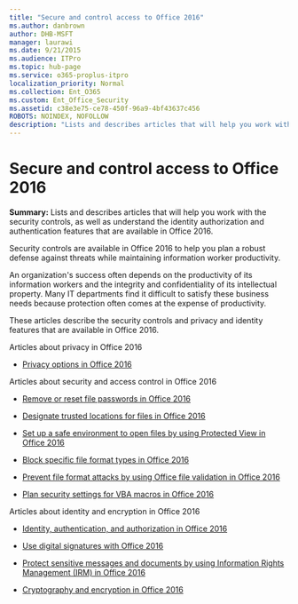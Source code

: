 ```yaml
---
title: "Secure and control access to Office 2016"
ms.author: danbrown
author: DHB-MSFT
manager: laurawi
ms.date: 9/21/2015
ms.audience: ITPro
ms.topic: hub-page
ms.service: o365-proplus-itpro
localization_priority: Normal
ms.collection: Ent_O365
ms.custom: Ent_Office_Security
ms.assetid: c38e3e75-ce78-450f-96a9-4bf43637c456
ROBOTS: NOINDEX, NOFOLLOW
description: "Lists and describes articles that will help you work with the security controls, as well as understand the identity authorization and authentication features that are available in Office."
---
```


# Secure and control access to Office 2016

 **Summary:** Lists and describes articles that will help you work with the security controls, as well as understand the identity authorization and authentication features that are available in Office 2016. 
  
  
Security controls are available in Office 2016 to help you plan a robust defense against threats while maintaining information worker productivity.
  
An organization's success often depends on the productivity of its information workers and the integrity and confidentiality of its intellectual property. Many IT departments find it difficult to satisfy these business needs because protection often comes at the expense of productivity.
  
These articles describe the security controls and privacy and identity features that are available in Office 2016. 
  
Articles about privacy in Office 2016
  
- [Privacy options in Office 2016](privacy-options-in-office.md)
    
Articles about security and access control in Office 2016
  
- [Remove or reset file passwords in Office 2016](remove-or-reset-file-passwords-in-office.md)
    
- [Designate trusted locations for files in Office 2016](designate-trusted-locations-for-files-in-office.md)
    
- [Set up a safe environment to open files by using Protected View in Office 2016](set-up-a-safe-environment-to-open-files-by-using-protected-view-in-office.md)
    
- [Block specific file format types in Office 2016](block-specific-file-format-types-in-office.md)
    
- [Prevent file format attacks by using Office file validation in Office 2016](prevent-file-format-attacks-by-using-file-validation-in-office.md)
    
- [Plan security settings for VBA macros in Office 2016](plan-security-settings-for-vba-macros-in-office.md)
    
Articles about identity and encryption in Office 2016
  
- [Identity, authentication, and authorization in Office 2016](identity-authentication-and-authorization-in-office.md)
    
- [Use digital signatures with Office 2016](use-digital-signatures-with-office.md)
    
- [Protect sensitive messages and documents by using Information Rights Management (IRM) in Office 2016](protect-sensitive-messages-and-documents-by-using-irm-in-office.md)
    
- [Cryptography and encryption in Office 2016](cryptography-and-encryption-in-office.md)
    

